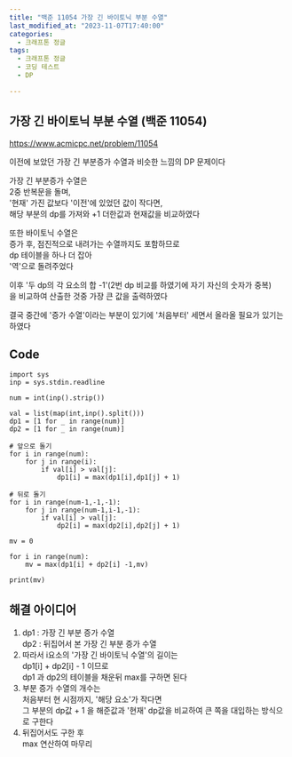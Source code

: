 ```yaml
---
title: "백준 11054 가장 긴 바이토닉 부분 수열"
last_modified_at: "2023-11-07T17:40:00"
categories:
  - 크래프톤 정글
tags:
  - 크래프톤 정글
  - 코딩 테스트
  - DP

---
```


## 가장 긴 바이토닉 부분 수열 (백준 11054)
  <https://www.acmicpc.net/problem/11054>

  이전에 보았던 가장 긴 부분증가 수열과 비슷한 느낌의 DP 문제이다<br>

  가장 긴 부분증가 수열은<br>
  2중 반복문을 돌며,<br>
  '현재' 가진 값보다 '이전'에 있었던 값이 작다면,<br>
  해당 부분의 dp를 가져와 +1 더한값과 현재값을 비교하였다<br>

  또한 바이토닉 수열은<br>
  증가 후, 점진적으로 내려가는 수열까지도 포함하므로<br>
  dp 테이블을 하나 더 잡아<br>
  '역'으로 돌려주었다<br>

  이후 '두 dp의 각 요소의 합 -1'(2번 dp 비교를 하였기에 자기 자신의 숫자가 중복)<br>
  을 비교하여 산출한 것중 가장 큰 값을 출력하였다<br>

  결국 중간에 '증가 수열'이라는 부분이 있기에 '처음부터' 세면서 올라올 필요가 있기는 하였다<br>

## Code
```
import sys
inp = sys.stdin.readline

num = int(inp().strip())

val = list(map(int,inp().split()))
dp1 = [1 for _ in range(num)]
dp2 = [1 for _ in range(num)]

# 앞으로 돌기
for i in range(num):
    for j in range(i):
        if val[i] > val[j]:
            dp1[i] = max(dp1[i],dp1[j] + 1)

# 뒤로 돌기
for i in range(num-1,-1,-1):
    for j in range(num-1,i-1,-1):
        if val[i] > val[j]:
            dp2[i] = max(dp2[i],dp2[j] + 1)

mv = 0

for i in range(num):
    mv = max(dp1[i] + dp2[i] -1,mv)

print(mv)

```

## 해결 아이디어
  1. dp1 : 가장 긴 부분 증가 수열<br>
     dp2 : 뒤집어서 본 가장 긴 부분 증가 수열<br>
  2. 따라서 i요소의 '가장 긴 바이토닉 수열'의 길이는<br>
     dp1[i] + dp2[i] - 1 이므로<br>
     dp1 과 dp2의 테이블을 채운뒤 max를 구하면 된다<br>
  3. 부분 증가 수열의 개수는<br>
     처음부터 현 시점까지, '해당 요소'가 작다면<br>
     그 부분의 dp값 + 1 을 해준값과 '현재' dp값을 비교하여 큰 쪽을 대입하는 방식으로 구한다<br>
  4. 뒤집어서도 구한 후<br>
     max 연산하여 마무리
